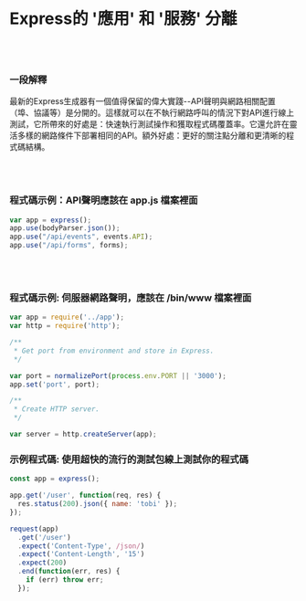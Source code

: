 # Express的 '應用' 和 '服務' 分離

<br/><br/>


### 一段解釋

最新的Express生成器有一個值得保留的偉大實踐--API聲明與網路相關配置（埠、協議等）是分開的。這樣就可以在不執行網路呼叫的情況下對API進行線上測試，它所帶來的好處是：快速執行測試操作和獲取程式碼覆蓋率。它還允許在靈活多樣的網路條件下部署相同的API。額外好處：更好的關注點分離和更清晰的程式碼結構。

<br/><br/>

### 程式碼示例：API聲明應該在 app.js 檔案裡面

```javascript
var app = express();
app.use(bodyParser.json());
app.use("/api/events", events.API);
app.use("/api/forms", forms);

```

<br/><br/>

### 程式碼示例: 伺服器網路聲明，應該在 /bin/www 檔案裡面

```javascript
var app = require('../app');
var http = require('http');

/**
 * Get port from environment and store in Express.
 */

var port = normalizePort(process.env.PORT || '3000');
app.set('port', port);

/**
 * Create HTTP server.
 */

var server = http.createServer(app);

```


### 示例程式碼: 使用超快的流行的測試包線上測試你的程式碼

```javascript
const app = express();

app.get('/user', function(req, res) {
  res.status(200).json({ name: 'tobi' });
});

request(app)
  .get('/user')
  .expect('Content-Type', /json/)
  .expect('Content-Length', '15')
  .expect(200)
  .end(function(err, res) {
    if (err) throw err;
  });
````
